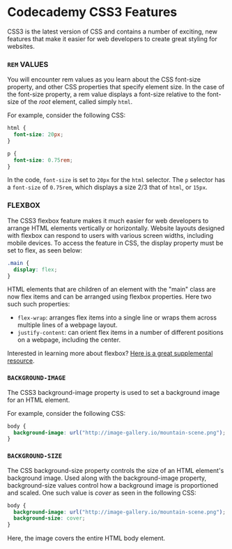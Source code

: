 # Codecademy CSS3 Features
CSS3 is the latest version of CSS and contains a number of exciting, new features that make it easier for web developers to create great styling for websites.

### `REM` VALUES
You will encounter rem values as you learn about the CSS font-size property, and other CSS properties that specify element size. In the case of the font-size property, a rem value displays a font-size relative to the font-size of the *root* element, called simply `html`.

For example, consider the following CSS:

```css
html {
  font-size: 20px;
}

p {
  font-size: 0.75rem;
}
```

In the code, `font-size` is set to `20px` for the `html` selector. The `p` selector has a `font-size` of `0.75rem`, which displays a size 2/3 that of `html`, or `15px`.

### FLEXBOX
The CSS3 flexbox feature makes it much easier for web developers to arrange HTML elements vertically or horizontally. Website layouts designed with flexbox can respond to users with various screen widths, including mobile devices. To access the feature in CSS, the display property must be set to flex, as seen below:

```css
.main {
  display: flex;
}
```

HTML elements that are children of an element with the "main" class are now flex items and can be arranged using flexbox properties. Here two such such properties:
 - `flex-wrap`: arranges flex items into a single line or wraps them across multiple lines of a webpage layout.
 - `justify-content`: can orient flex items in a number of different positions on a webpage, including the center.

Interested in learning more about flexbox? [Here is a great supplemental resource](https://developer.mozilla.org/en-US/docs/Web/CSS/CSS_Flexible_Box_Layout/Using_CSS_flexible_boxes).

### `BACKGROUND-IMAGE`
The CSS3 background-image property is used to set a background image for an HTML element.

For example, consider the following CSS:

```css
body {
  background-image: url("http://image-gallery.io/mountain-scene.png");
}
```

### `BACKGROUND-SIZE`
The CSS background-size property controls the size of an HTML element's background image. Used along with the background-image property, background-size values control how a background image is proportioned and scaled. One such value is *cover* as seen in the following CSS:

```css
body {
  background-image: url("http://image-gallery.io/mountain-scene.png");
  background-size: cover; 
}
```

Here, the image covers the entire HTML body element.
